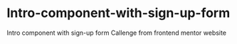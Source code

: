 # Intro-component-with-sign-up-form
Intro component with sign-up form Callenge from frontend mentor website
